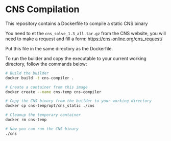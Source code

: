 # CNS Compilation

This repository contains a Dockerfile to compile a static CNS binary

You need to et the `cns_solve_1.3_all.tar.gz` from the CNS website,
you will need to make a request and fill a form: <https://cns-online.org/cns_request/>

Put this file in the same directory as the Dockerfile.

To run the builder and copy the executable to your current working
directory, follow the commands below:

```bash
# Build the builder
docker build -t cns-compiler .

# Create a container from this image
docker create --name cns-temp cns-compiler

# Copy the CNS binary from the builder to your working directory
docker cp cns-temp/opt/cns_static ./cns

# Cleanup the temporary container
docker rm cns-temp
```

```bash
# Now you can run the CNS binary
./cns
```
